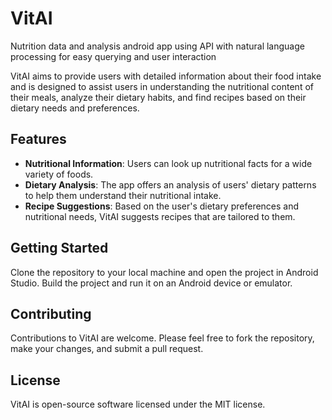 # VitAI
Nutrition data and analysis android app using API with natural language processing for easy querying and user interaction

VitAI aims to provide users with detailed information about their food intake and is designed to assist users in understanding the nutritional content of their meals, analyze their dietary habits, and find recipes based on their dietary needs and preferences.

## Features

- **Nutritional Information**: Users can look up nutritional facts for a wide variety of foods.
- **Dietary Analysis**: The app offers an analysis of users' dietary patterns to help them understand their nutritional intake.
- **Recipe Suggestions**: Based on the user's dietary preferences and nutritional needs, VitAI suggests recipes that are tailored to them.

## Getting Started

Clone the repository to your local machine and open the project in Android Studio. Build the project and run it on an Android device or emulator.

## Contributing

Contributions to VitAI are welcome. Please feel free to fork the repository, make your changes, and submit a pull request.

## License

VitAI is open-source software licensed under the MIT license.
